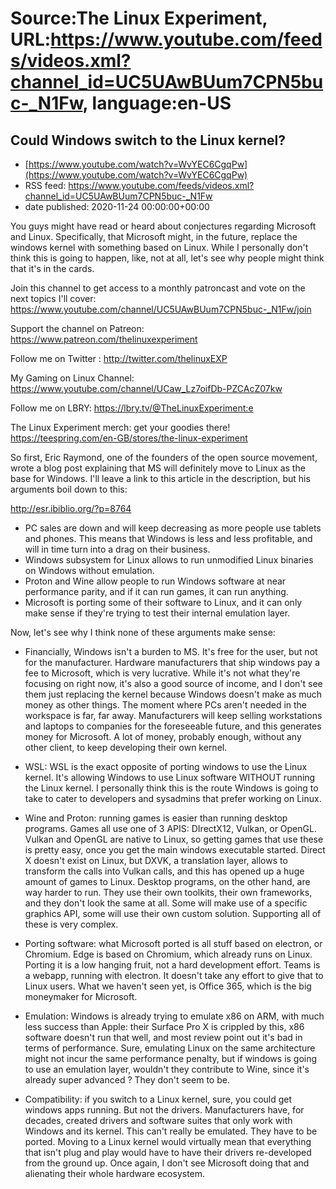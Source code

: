 # Source:The Linux Experiment, URL:https://www.youtube.com/feeds/videos.xml?channel_id=UC5UAwBUum7CPN5buc-_N1Fw, language:en-US

## Could Windows switch to the Linux kernel?
 - [https://www.youtube.com/watch?v=WvYEC6CgqPw](https://www.youtube.com/watch?v=WvYEC6CgqPw)
 - RSS feed: https://www.youtube.com/feeds/videos.xml?channel_id=UC5UAwBUum7CPN5buc-_N1Fw
 - date published: 2020-11-24 00:00:00+00:00

You guys might have read or heard about conjectures regarding Microsoft and Linux. Specifically, that Microsoft might, in the future, replace the windows kernel with something based on Linux. While I personally don't think this is going to happen, like, not at all, let's see why people might think that it's in the cards.

Join this channel to get access to a monthly patroncast and vote on the next topics I'll cover:
https://www.youtube.com/channel/UC5UAwBUum7CPN5buc-_N1Fw/join

Support the channel on Patreon: 
https://www.patreon.com/thelinuxexperiment

Follow me on Twitter : http://twitter.com/thelinuxEXP

My Gaming on Linux Channel: https://www.youtube.com/channel/UCaw_Lz7oifDb-PZCAcZ07kw

Follow me on LBRY: https://lbry.tv/@TheLinuxExperiment:e

The Linux Experiment merch: get your goodies there! https://teespring.com/en-GB/stores/the-linux-experiment


So first, Eric Raymond, one of the founders of the open source movement, wrote a blog post explaining that MS will definitely move to Linux as the base for Windows. I'll leave a link to this article in the description, but his arguments boil down to this:

http://esr.ibiblio.org/?p=8764

- PC sales are down and will keep decreasing as more people use tablets and phones. This means that Windows is less and less profitable, and will in time turn into a drag on their business.
- Windows subsystem for Linux allows to run unmodified Linux binaries on Windows without emulation.
- Proton and Wine allow people to run Windows software at near performance parity, and if it can run games, it can run anything.
- Microsoft is porting some of their software to Linux, and it can only make sense if they're trying to test their internal emulation layer.

Now, let's see why I think none of these arguments make sense:

- Financially, Windows isn't a burden to MS. It's free for the user, but not for the manufacturer. Hardware manufacturers that ship windows pay a fee to Microsoft, which is very lucrative. While it's not what they're focusing on right now, it's also a good source of income, and I don't see them just replacing the kernel because Windows doesn't make as much money as other things. The moment where PCs aren't needed in the workspace is far, far away. Manufacturers will keep selling workstations and laptops to companies for the foreseeable future, and this generates money for Microsoft. A lot of money, probably enough, without any other client, to keep developing their own kernel.

- WSL: WSL is the exact opposite of porting windows to use the Linux kernel. It's allowing Windows to use Linux software WITHOUT running the Linux kernel. I personally think this is the route Windows is going to take to cater to developers and sysadmins that prefer working on Linux.

- Wine and Proton: running games is easier than running desktop programs. Games all use one of 3 APIS: DIrectX12, Vulkan, or OpenGL. Vulkan and OpenGL are native to Linux, so getting games that use these is pretty easy, once you get the main windows executable started. Direct X doesn't exist on Linux, but DXVK, a translation layer, allows to transform the calls into Vulkan calls, and this has opened up a huge amount of games to Linux. 
Desktop programs, on the other hand, are way harder to run. They use their own toolkits, their own frameworks, and they don't look the same at all. Some will make use of a specific graphics API, some will use their own custom solution. Supporting all of these is very complex.

- Porting software: what Microsoft ported is all stuff based on electron, or Chromium. Edge is based on Chromium, which already runs on Linux. Porting it is a low hanging fruit, not a hard development effort. Teams is a webapp, running with electron. It doesn't take any effort to give that to Linux users. What we haven't seen yet, is Office 365, which is the big moneymaker for Microsoft.

- Emulation: Windows is already trying to emulate x86 on ARM, with much less success than Apple: their Surface Pro X is crippled by this, x86 software doesn't run that well, and most review point out it's bad in terms of performance. Sure, emulating Linux on the same architecture might not incur the same performance penalty, but if windows is going to use an emulation layer, wouldn't they contribute to Wine, since it's already super advanced ? They don't seem to be.

- Compatibility: if you switch to a Linux kernel, sure, you could get windows apps running. But not the drivers. Manufacturers have, for decades, created drivers and software suites that only work with Windows and its kernel. This can't really be emulated. They have to be ported. Moving to a Linux kernel would virtually mean that everything that isn't plug and play would have to have their drivers re-developed from the ground up. Once again, I don't see Microsoft doing that and alienating their whole hardware ecosystem.

